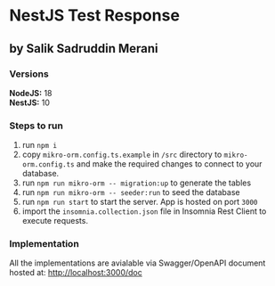 # NestJS Test Response
## by Salik Sadruddin Merani

### Versions
**NodeJS:** 18<br>
**NestJS:** 10

### Steps to run
1. run `npm i`
2. copy `mikro-orm.config.ts.example` in `/src` directory to `mikro-orm.config.ts` and make the required changes to connect to your database.
3. run `npm run mikro-orm -- migration:up` to generate the tables
4. run `npm run mikro-orm -- seeder:run` to seed the database
5. run `npm run start` to start the server. App is hosted on port `3000`
6. import the `insomnia.collection.json` file in Insomnia Rest Client to execute requests.

### Implementation
All the implementations are avialable via Swagger/OpenAPI document hosted at: <http://localhost:3000/doc>

